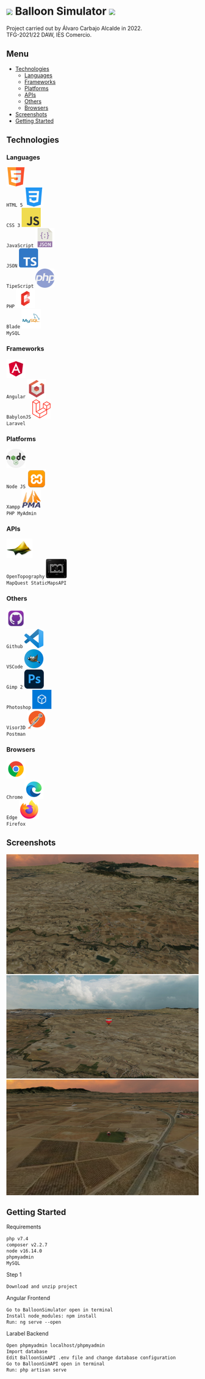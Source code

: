 # <img height="25" src="https://github.com/AlvaroCarbajoAlcalde/TFG_2022/blob/main/icons/balloon.ico"> Balloon Simulator <img height="25" src="https://github.com/AlvaroCarbajoAlcalde/TFG_2022/blob/main/icons/balloon.ico">

Project carried out by Álvaro Carbajo Alcalde in 2022.<br>
TFG-2021/22 DAW, IES Comercio.

## Menu

- [Technologies](#Technologies)
    - [Languages](#Languages)
    - [Frameworks](#Frameworks)
    - [Platforms](#Platforms)
    - [APIs](#APIs)
    - [Others](#Others)
    - [Browsers](#Browsers)
- [Screenshots](#Screenshots)
- [Getting Started](#Getting-Started)

## Technologies

### Languages

<code><img height="50" src="https://github.com/AlvaroCarbajoAlcalde/TFG_2022/blob/main/icons/html.png"> HTML 5</code>
<code><img height="50" src="https://github.com/AlvaroCarbajoAlcalde/TFG_2022/blob/main/icons/css.png"> CSS 3</code>
<code><img height="50" src="https://github.com/AlvaroCarbajoAlcalde/TFG_2022/blob/main/icons/js.png"> JavaScript</code>
<code><img height="50" src="https://github.com/AlvaroCarbajoAlcalde/TFG_2022/blob/main/icons/json.png"> JSON</code>
<code><img height="50" src="https://github.com/AlvaroCarbajoAlcalde/TFG_2022/blob/main/icons/typescript.png"> TipeScript</code>
<code><img height="50" src="https://github.com/AlvaroCarbajoAlcalde/TFG_2022/blob/main/icons/php.png"> PHP</code>
<code><img height="50" src="https://github.com/AlvaroCarbajoAlcalde/TFG_2022/blob/main/icons/blade.png"> Blade</code>
<code><img height="50" src="https://github.com/AlvaroCarbajoAlcalde/TFG_2022/blob/main/icons/mysql.jpg"> MySQL</code>

### Frameworks

<code><img height="50" src="https://github.com/AlvaroCarbajoAlcalde/TFG_2022/blob/main/icons/angular.png"> Angular</code>
<code><img height="50" src="https://github.com/AlvaroCarbajoAlcalde/TFG_2022/blob/main/icons/babylonjs.png"> BabylonJS</code>
<code><img height="50" src="https://github.com/AlvaroCarbajoAlcalde/TFG_2022/blob/main/icons/laravel.png"> Laravel</code>

### Platforms

<code><img height="50" src="https://github.com/AlvaroCarbajoAlcalde/TFG_2022/blob/main/icons/node.png"> Node JS</code>
<code><img height="50" src="https://github.com/AlvaroCarbajoAlcalde/TFG_2022/blob/main/icons/xampp.png"> Xampp</code>
<code><img height="50" src="https://github.com/AlvaroCarbajoAlcalde/TFG_2022/blob/main/icons/phpmyadmin.png"> PHP MyAdmin</code>

### APIs

<code><img height="50" src="https://github.com/AlvaroCarbajoAlcalde/TFG_2022/blob/main/icons/ot.png"> OpenTopography</code>
<code><img height="50" src="https://github.com/AlvaroCarbajoAlcalde/TFG_2022/blob/main/icons/mapquest.png"> MapQuest StaticMapsAPI</code>

### Others

<code><img height="50" src="https://github.com/AlvaroCarbajoAlcalde/TFG_2022/blob/main/icons/github.png"> Github</code>
<code><img height="50" src="https://github.com/AlvaroCarbajoAlcalde/TFG_2022/blob/main/icons/vscode.png"> VSCode</code>
<code><img height="50" src="https://github.com/AlvaroCarbajoAlcalde/TFG_2022/blob/main/icons/gimp.png"> Gimp 2</code>
<code><img height="50" src="https://github.com/AlvaroCarbajoAlcalde/TFG_2022/blob/main/icons/photoshop.png"> Photoshop</code>
<code><img height="50" src="https://github.com/AlvaroCarbajoAlcalde/TFG_2022/blob/main/icons/visor3d.png"> Visor3D</code>
<code><img height="50" src="https://github.com/AlvaroCarbajoAlcalde/TFG_2022/blob/main/icons/postman.png"> Postman</code>

### Browsers

<code><img height="50" src="https://github.com/AlvaroCarbajoAlcalde/TFG_2022/blob/main/icons/chrome.png"> Chrome</code>
<code><img height="50" src="https://github.com/AlvaroCarbajoAlcalde/TFG_2022/blob/main/icons/edge.png"> Edge</code>
<code><img height="50" src="https://github.com/AlvaroCarbajoAlcalde/TFG_2022/blob/main/icons/firefox.png"> Firefox</code>

## Screenshots

![cap1](https://github.com/AlvaroCarbajoAlcalde/TFG_2022/blob/main/screenshots/sc1.PNG)
![cap2](https://github.com/AlvaroCarbajoAlcalde/TFG_2022/blob/main/screenshots/sc3.PNG)
![cap3](https://github.com/AlvaroCarbajoAlcalde/TFG_2022/blob/main/screenshots/sc2.PNG)

## Getting Started

Requirements

```
php v7.4
composer v2.2.7
node v16.14.0
phpmyadmin
MySQL
```

Step 1
```
Download and unzip project
```

Angular Frontend
```
Go to BalloonSimulator open in terminal
Install node_modules: npm install
Run: ng serve --open
```

Larabel Backend
```
Open phpmyadmin localhost/phpmyadmin
Import database
Edit BalloonSimAPI .env file and change database configuration
Go to BalloonSimAPI open in terminal
Run: php artisan serve
```